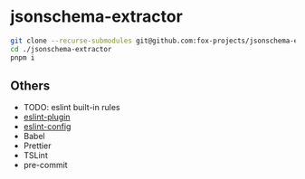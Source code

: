 # jsonschema-extractor

```sh
git clone --recurse-submodules git@github.com:fox-projects/jsonschema-extractor
cd ./jsonschema-extractor
pnpm i
```

## Others

- TODO: eslint built-in rules
- [eslint-plugin](https://github.com/topics/eslint-plugin)
- [eslint-config](https://github.com/topics/eslint-config)
- Babel
- Prettier
- TSLint
- pre-commit
